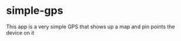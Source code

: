 simple-gps
==========

This app is a very simple GPS that shows up a map and pin points the device on it
